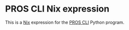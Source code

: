 # PROS CLI Nix expression
This is a [Nix](https://nixos.org/) expression for the [PROS CLI](https://github.com/purduesigbots/pros-cli) Python program.
